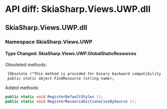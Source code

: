 # API diff: SkiaSharp.Views.UWP.dll

## SkiaSharp.Views.UWP.dll

### Namespace SkiaSharp.Views.UWP

#### Type Changed: SkiaSharp.Views.UWP.GlobalStaticResources

Obsoleted methods:

```diff
 [Obsolete ("This method is provided for binary backward compatibility. It will always return null.")]
 public static object FindResource (string name);
```

Added methods:

```csharp
public static void RegisterDefaultStyles ();
public static void RegisterResourceDictionariesBySource ();
```




